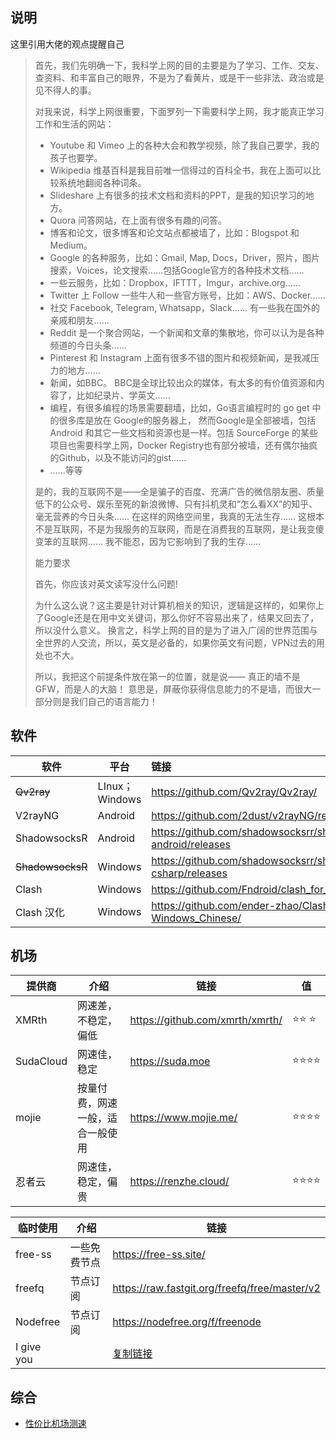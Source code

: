 ## 说明

这里引用大佬的观点提醒自己

> 首先，我们先明确一下，我科学上网的目的主要是为了学习、工作、交友、查资料、和丰富自己的眼界，不是为了看黄片，或是干一些非法、政治或是见不得人的事。
>
> 对我来说，科学上网很重要，下面罗列一下需要科学上网，我才能真正学习工作和生活的网站：
>
> - Youtube 和 Vimeo 上的各种大会和教学视频，除了我自己要学，我的孩子也要学。
> - Wikipedia 维基百科是我目前唯一信得过的百科全书，我在上面可以比较系统地翻阅各种词条。
> - Slideshare 上有很多的技术文档和资料的PPT，是我的知识学习的地方。
> - Quora 问答网站，在上面有很多有趣的问答。
> - 博客和论文，很多博客和论文站点都被墙了，比如：Blogspot 和 Medium。
> - Google 的各种服务，比如：Gmail, Map, Docs，Driver，照片，图片搜索，Voices，论文搜索……包括Google官方的各种技术文档……
> - 一些云服务，比如：Dropbox，IFTTT，Imgur，archive.org……
> - Twitter 上 Follow 一些牛人和一些官方账号，比如：AWS、Docker……
> - 社交 Facebook, Telegram, Whatsapp，Slack…… 有一些我在国外的亲戚和朋友……
> - Reddit 是一个聚合网站，一个新闻和文章的集散地，你可以认为是各种频道的今日头条……
> - Pinterest 和 Instagram 上面有很多不错的图片和视频新闻，是我减压力的地方……
> - 新闻，如BBC。 BBC是全球比较出众的媒体，有太多的有价值资源和内容了，比如纪录片、学英文……
> - 编程，有很多编程的场景需要翻墙，比如，Go语言编程时的 go get 中的很多库是放在 Google的服务器上， 然而Google是全部被墙，包括 Android 和其它一些文档和资源也是一样。包括 SourceForge 的某些项目也需要科学上网，Docker Registry也有部分被墙，还有偶尔抽疯的Github，以及不能访问的gist……
> - ……等等
>
> 是的，我的互联网不是——全是骗子的百度、充满广告的微信朋友圈、质量低下的公众号、娱乐至死的新浪微博、只有抖机灵和“怎么看XX”的知乎、毫无营养的今日头条…… 在这样的网络空间里，我真的无法生存…… 这根本不是互联网，不是为我服务的互联网，而是在消费我的互联网，是让我变傻变笨的互联网…… 我不能忍，因为它影响到了我的生存……
>
> 能力要求
>
> 首先，你应该对英文读写没什么问题!
>
> 为什么这么说？这主要是针对计算机相关的知识，逻辑是这样的，如果你上了Google还是在用中文关键词，那么你好不容易出来了，结果又回去了，所以没什么意义。 换言之，科学上网的目的是为了进入广阔的世界范围与全世界的人交流，所以，英文是必备的，如果你英文有问题，VPN过去的用处也不大。
>
> 所以，我把这个前提条件放在第一的位置，就是说—— 真正的墙不是GFW，而是人的大脑！ 意思是，屏蔽你获得信息能力的不是墙，而很大一部分则是我们自己的语言能力！

## 软件

| 软件          | 平台           | 链接                                                           |
| ------------ | -------------- | :------------------------------------------------------------- |
| ~~Qv2ray~~   | LInux；Windows | <https://github.com/Qv2ray/Qv2ray/>                              |
| V2rayNG      | Android        | <https://github.com/2dust/v2rayNG/releases>                      |
| ShadowsocksR | Android        | <https://github.com/shadowsocksrr/shadowsocksr-android/releases> |
| ~~ShadowsocksR~~ | Windows        | <https://github.com/shadowsocksrr/shadowsocksr-csharp/releases>  |
| Clash        | Windows        | <https://github.com/Fndroid/clash_for_windows_pkg>            |
| Clash  汉化  | Windows        | <https://github.com/ender-zhao/Clash-for-Windows_Chinese/>    |

## 机场

| 提供商    | 介绍                             | 链接                    | 值   |
| --------- | -------------------------------- | ----------------------- | ---- |
| XMRth    | 网速差，不稳定，偏低               | <https://github.com/xmrth/xmrth/>   | ⭐⭐ ⭐|
| SudaCloud | 网速佳，稳定                     | <https://suda.moe>        | ⭐⭐⭐⭐ |
| mojie     | 按量付费，网速一般，适合一般使用 | <https://www.mojie.me/> | ⭐⭐⭐⭐ |
| 忍者云    | 网速佳，稳定，偏贵               | <https://renzhe.cloud/>   | ⭐⭐⭐⭐ |

| 临时使用 | 介绍         | 链接                       |
| -------- | ------------ | ----------------------------- |
| free-ss  | 一些免费节点 | <https://free-ss.site/>                         |
| freefq   | 节点订阅     | <https://raw.fastgit.org/freefq/free/master/v2> |
| Nodefree   | 节点订阅     | <https://nodefree.org/f/freenode> |
| I give you  |      | [复制链接]() |

## 综合

- [性价比机场测速](https://duangks.com/)

